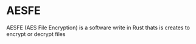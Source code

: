 # AESFE
AESFE (AES File Encryption) is a software write in Rust thats is creates to encrypt or decrypt files
